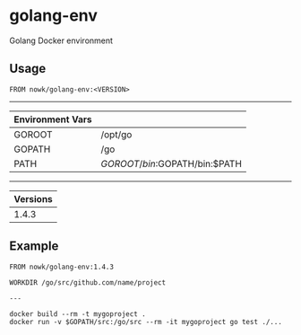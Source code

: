 # golang-env

Golang Docker environment

## Usage

    FROM nowk/golang-env:<VERSION>

---

| Environment Vars |                     |
| ------ | ----------------------------- |
| GOROOT | /opt/go                       |
| GOPATH | /go                           |
| PATH   | $GOROOT/bin:$GOPATH/bin:$PATH |

---

| Versions |
| -------- |
| 1.4.3    |

## Example

    FROM nowk/golang-env:1.4.3

    WORKDIR /go/src/github.com/name/project

    ---

    docker build --rm -t mygoproject .
    docker run -v $GOPATH/src:/go/src --rm -it mygoproject go test ./...


